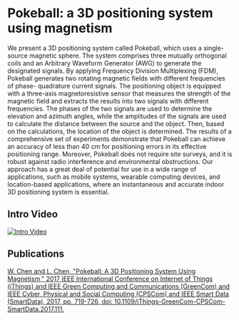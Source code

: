 # Pokeball: a 3D positioning system using magnetism

We present a 3D positioning system called Pokeball, which uses a single-source magnetic sphere. The system comprises three mutually orthogonal coils and an Arbitrary Waveform Generator (AWG) to generate the designated signals. By applying Frequency Division Multiplexing (FDM), Pokeball generates two rotating magnetic fields with different frequencies of phase- quadrature current signals. The positioning object is equipped with a three-axis magnetoresistive sensor that measures the strength of the magnetic field and extracts the results into two signals with different frequencies. The phases of the two signals are used to determine the elevation and azimuth angles, while the amplitudes of the signals are used to calculate the distance between the source and the object. Then, based on the calculations, the location of the object is determined. The results of a comprehensive set of experiments demonstrate that Pokeball can achieve an accuracy of less than 40 cm for positioning errors in its effective positioning range. Moreover, Pokeball does not require site surveys, and it is robust against radio interference and environmental obstructions. Our approach has a great deal of potential for use in a wide range of applications, such as mobile systems, wearable computing devices, and location-based applications, where an instantaneous and accurate indoor 3D positioning system is essential.

## Intro Video
[![Intro Video](/asset/image/projects/mps_video.png)](https://youtu.be/CHhhFTVJRMA)

## Publications
[W. Chen and L. Chen, "Pokeball: A 3D Positioning System Using Magnetism," 2017 IEEE International Conference on Internet of Things (iThings) and IEEE Green Computing and Communications (GreenCom) and IEEE Cyber, Physical and Social Computing (CPSCom) and IEEE Smart Data (SmartData), 2017, pp. 719-726, doi: 10.1109/iThings-GreenCom-CPSCom-SmartData.2017.111.](https://ieeexplore.ieee.org/document/8276830)


